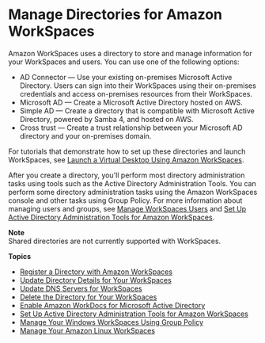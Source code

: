 # Manage Directories for Amazon WorkSpaces<a name="manage-workspaces-directory"></a>

Amazon WorkSpaces uses a directory to store and manage information for your WorkSpaces and users\. You can use one of the following options:
+ AD Connector — Use your existing on\-premises Microsoft Active Directory\. Users can sign into their WorkSpaces using their on\-premises credentials and access on\-premises resources from their WorkSpaces\.
+ Microsoft AD — Create a Microsoft Active Directory hosted on AWS\.
+ Simple AD — Create a directory that is compatible with Microsoft Active Directory, powered by Samba 4, and hosted on AWS\.
+ Cross trust — Create a trust relationship between your Microsoft AD directory and your on\-premises domain\.

For tutorials that demonstrate how to set up these directories and launch WorkSpaces, see [Launch a Virtual Desktop Using Amazon WorkSpaces](launch-workspaces-tutorials.md)\.

After you create a directory, you'll perform most directory administration tasks using tools such as the Active Directory Administration Tools\. You can perform some directory administration tasks using the Amazon WorkSpaces console and other tasks using Group Policy\. For more information about managing users and groups, see [Manage WorkSpaces Users](manage-workspaces-users.md) and [Set Up Active Directory Administration Tools for Amazon WorkSpaces](directory_administration.md)\.

**Note**  
Shared directories are not currently supported with WorkSpaces\.

**Topics**
+ [Register a Directory with Amazon WorkSpaces](register-deregister-directory.md)
+ [Update Directory Details for Your WorkSpaces](update-directory-details.md)
+ [Update DNS Servers for WorkSpaces](update-dns-server.md)
+ [Delete the Directory for Your WorkSpaces](delete-workspaces-directory.md)
+ [Enable Amazon WorkDocs for Microsoft Active Directory](enable-workdocs-active-directory.md)
+ [Set Up Active Directory Administration Tools for Amazon WorkSpaces](directory_administration.md)
+ [Manage Your Windows WorkSpaces Using Group Policy](group_policy.md)
+ [Manage Your Amazon Linux WorkSpaces](manage_linux_workspace.md)